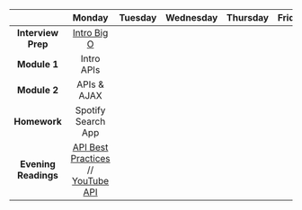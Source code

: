 |  | Monday | Tuesday | Wednesday | Thursday | Friday |
| :----------: | :----------: | :----------: | :----------: | :----------: | :----------: |
| **Interview Prep** | [Intro Big O](../w3_d1_0_big_o) |  |  |  |  |
| **Module 1** | Intro APIs |  |  |  |  |
| **Module 2** | APIs & AJAX |  |  |  |  |
| **Homework** | Spotify Search App |  |  |  |  |
| **Evening Readings** | [API Best Practices](http://piwik.org/blog/2008/01/how-to-design-an-api-best-practises-concepts-technical-aspects) // [YouTube API](http://www.codecademy.com/en/tracks/youtube) |  |  |  |  |
